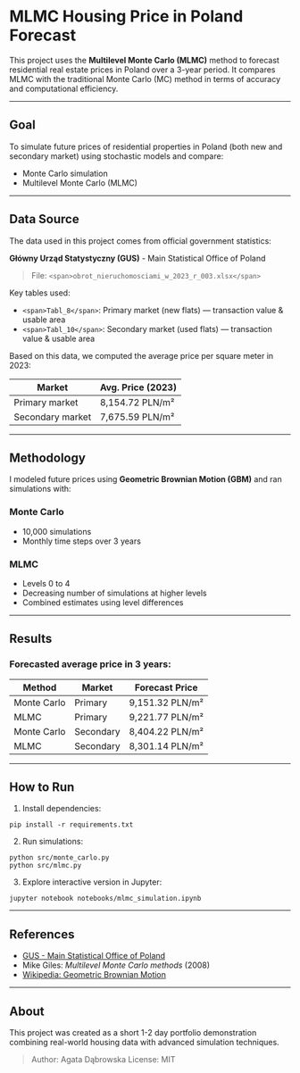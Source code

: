 
# MLMC Housing Price in Poland Forecast

This project uses the **Multilevel Monte Carlo (MLMC)** method to forecast residential real estate prices in Poland over a 3-year period. It compares MLMC with the traditional Monte Carlo (MC) method in terms of accuracy and computational efficiency.

---

## Goal

To simulate future prices of residential properties in Poland (both new and secondary market) using stochastic models and compare:

* Monte Carlo simulation
* Multilevel Monte Carlo (MLMC)

---

## Data Source

The data used in this project comes from official government statistics:

**Główny Urząd Statystyczny (GUS)** - Main Statistical Office of Poland

> File: `<span>obrot_nieruchomosciami_w_2023_r_003.xlsx</span>`

Key tables used:

* `<span>Tabl_8</span>`: Primary market (new flats) — transaction value & usable area
* `<span>Tabl_10</span>`: Secondary market (used flats) — transaction value & usable area

Based on this data, we computed the average price per square meter in 2023:

| Market           | Avg. Price (2023) |
| ---------------- | ----------------- |
| Primary market   | 8,154.72 PLN/m²  |
| Secondary market | 7,675.59 PLN/m²  |

---

## Methodology

I modeled future prices using **Geometric Brownian Motion (GBM)** and ran simulations with:

### Monte Carlo

* 10,000 simulations
* Monthly time steps over 3 years

### MLMC

* Levels 0 to 4
* Decreasing number of simulations at higher levels
* Combined estimates using level differences

---

## Results

### Forecasted average price in 3 years:

| Method      | Market    | Forecast Price   |
| ----------- | --------- | ---------------- |
| Monte Carlo | Primary   | 9,151.32 PLN/m² |
| MLMC        | Primary   | 9,221.77 PLN/m² |
| Monte Carlo | Secondary | 8,404.22 PLN/m² |
| MLMC        | Secondary | 8,301.14 PLN/m² |

---

## How to Run

1. Install dependencies:

```
pip install -r requirements.txt
```

2. Run simulations:

```
python src/monte_carlo.py
python src/mlmc.py
```

3. Explore interactive version in Jupyter:

```
jupyter notebook notebooks/mlmc_simulation.ipynb
```

---

## References

* [GUS - Main Statistical Office of Poland](https://stat.gov.pl/)
* Mike Giles: *Multilevel Monte Carlo methods* (2008)
* [Wikipedia: Geometric Brownian Motion](https://en.wikipedia.org/wiki/Geometric_Brownian_motion)

---

## About

This project was created as a short 1-2 day portfolio demonstration combining real-world housing data with advanced simulation techniques.

> Author: Agata Dąbrowska
> License: MIT
>
